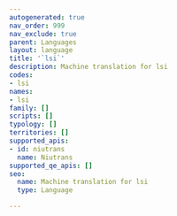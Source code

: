```yaml
---
autogenerated: true
nav_order: 999
nav_exclude: true
parent: Languages
layout: language
title: '`lsi`'
description: Machine translation for lsi
codes:
- lsi
names:
- lsi
family: []
scripts: []
typology: []
territories: []
supported_apis:
- id: niutrans
  name: Niutrans
supported_qe_apis: []
seo:
  name: Machine translation for lsi
  type: Language

---
```


